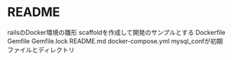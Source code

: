 # README
railsのDocker環境の雛形
scaffoldを作成して開発のサンプルとする
Dockerfile		Gemfile			Gemfile.lock		README.md		docker-compose.yml	mysql_confが初期ファイルとディレクトリ

